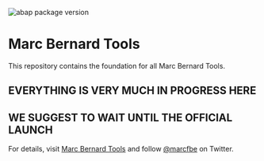 ![abap package version](https://img.shields.io/endpoint?url=https://shield.abap.space/version-shield-json/github/mbtools/marc-bernard-tools/src/#mbtools#cl_tools.abap/c_version&label=version)

# Marc Bernard Tools

This repository contains the foundation for all Marc Bernard Tools. 

## EVERYTHING IS VERY MUCH IN PROGRESS HERE 
## WE SUGGEST TO WAIT UNTIL THE OFFICIAL LAUNCH

For details, visit [Marc Bernard Tools](https://marcbernardtools.com/) and follow [@marcfbe](https://twitter.com/marcfbe) on Twitter.
